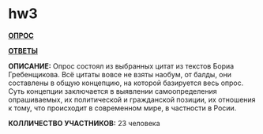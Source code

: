 # hw3
**[ОПРОС](https://goo.gl/forms/DdTY9wSxq34fu6Xq1)**

**[ОТВЕТЫ](https://docs.google.com/spreadsheets/d/1RuESYwE5Zdy6xyKm-nBoFJ9n7GkOGjW9jqwT8yW-Yts/edit#gid=1190395867)**

**ОПИСАНИЕ:** Опрос состоял из выбранных цитат из текстов Бориа Гребенщикова. Всё цитаты вовсе не взяты наобум, от балды, они составлены в общую концепцию, на которой базируется весь опрос. Суть концепции заключается в выявлении самоопределения опрашиваемых, их политической и гражданской позиции, их отношения к тому, что происходит в современном мире, в частности в Росии.

**КОЛЛИЧЕСТВО УЧАСТНИКОВ:** 23 человека

